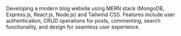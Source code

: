 Developing a modern blog website using MERN stack (MongoDB, Express.js, React.js, Node.js) and Tailwind
CSS.
Features include user authentication, CRUD operations for posts, commenting, search functionality, and
design for seamless user experience.
